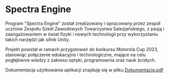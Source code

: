 # Spectra Engine

Program "Spectra Engine" został zrealizowany i opracowany przez zespół uczniów Zespołu Szkół Zawodowych Towarzystwa Salezjańskiego, z pasją i zaangażowaniem w świat fizyki i nowych technologii przy wykorzystaniu takich narzędzi jak silnik Unity.

Projekt powstał w ramach przygotowań do konkursu Motorola Cup 2023, stanowiąc połączenie edukacyjne i technologiczne, mające na celu pogłębienie wiedzy z zakresu optyki, programownia oraz nauk ścisłych.

Dokumentacja użytkowania aplikacji znajduję się w pliku [Dokumentacja.pdf](https://github.com/WicherK/Spectra-Engine/blob/main/Dokumentacja.pdf)
